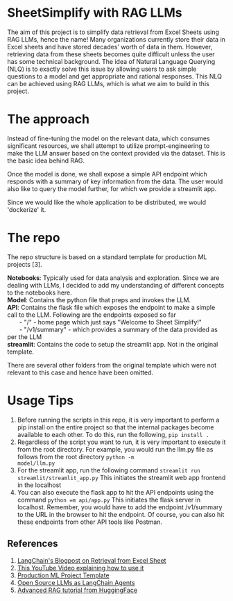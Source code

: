 # SheetSimplify with RAG LLMs 
The aim of this project is to simplify data retrieval from Excel Sheets using RAG LLMs, hence the name! Many organizations currently store their data in Excel sheets and have stored decades' worth of data in them. However, retrieving data from these sheets becomes quite difficult unless the user has some technical background. The idea of Natural Language Querying (NLQ) is to exactly solve this issue by allowing users to ask simple questions to a model and get appropriate and rational responses. This NLQ can be achieved using RAG LLMs, which is what we aim to build in this project. 

# The approach 
Instead of fine-tuning the model on the relevant data, which consumes significant resources, we shall attempt to utilize prompt-engineering to make the LLM answer based on the context provided via the dataset. This is the basic idea behind RAG. 

Once the model is done, we shall expose a simple API endpoint which responds with a summary of key information from the data. The user would also like to query the model further, for which we provide a streamlit app. 

Since we would like the whole application to be distributed, we would 'dockerize' it. 

# The repo 
The repo structure is based on a standard template for production ML projects [3]. 

<b>Notebooks</b>: Typically used for data analysis and exploration. Since we are dealing with LLMs, I decided to add my understanding of different concepts to the notebooks here. <br/>
<b>Model</b>: Contains the python file that preps and invokes the LLM.<br/> 
<b>API</b>: Contains the flask file which exposes the endpoint to make a simple call to the LLM. Following are the endpoints exposed so far <br/> 
    &emsp;&emsp;- "/" - home page which just says "Welcome to Sheet Simplify!" <br/>
    &emsp;&emsp;- "/v1/summary" - which provides a summary of the data provided as per the LLM  <br/>
<b>streamlit</b>: Contains the code to setup the streamlit app. Not in  the original template. 

There are several other folders from the original template which were not relevant to this case and hence have been omitted. 

# Usage Tips  
1. Before running the scripts in this repo, it is very important to perform a pip install on the entire project so that the internal packages become available to each other. To do this, run the following,
               <code>pip install .</code>
2. Regardless of the script you want to run, it is very important to execute it from the root directory. For example, you would run the llm.py file as follows from the root directory 
               <code>python -m model/llm.py</code>
3. For the streamlit app, run the following command
               <code>streamlit run streamlit/streamlit_app.py</code>
   This initiates the streamlit web app frontend in the localhost
4. You can also execute the flask app to hit the API endpoints using the command
                <code>python =m api/app.py</code>
   This initiates the flask server in localhost. Remember, you would have to add the endpoint /v1/summary to the URL in the browser to hit the endpoint.
   Of course, you can also hit these endpoints from other API tools like Postman. 

## References 
1. <a href="https://blog.langchain.dev/summarizing-and-querying-data-from-excel-spreadsheets-using-eparse-and-a-large-language-model/">LangChain's Blogpost on Retrieval from Excel Sheet</a>
2. <a href="https://www.youtube.com/watch?v=xQ3mZhw69bc&ab_channel=SamWitteveen">This YouTube Video explaining how to use it</a>
3. <a href="https://github.com/DanielhCarranza/ml-production-template">Production ML Project Template</a>
4. <a href="https://huggingface.co/blog/open-source-llms-as-agents">Open Source LLMs as LangChain Agents</a> 
5. <a href="https://huggingface.co/learn/cookbook/advanced_rag">Advanced RAG tutorial from HuggingFace</a> 
